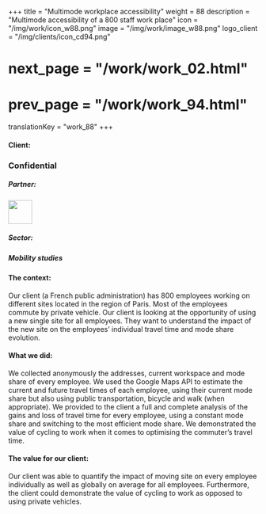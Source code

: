 +++
title = "Multimode workplace accessibility"
weight = 88
description = "Multimode accessibility of a 800 staff work place"
icon = "/img/work/icon_w88.png"
image = "/img/work/image_w88.png"
logo_client = "/img/clients/icon_cd94.png"
# next_page = "/work/work_02.html"
# prev_page = "/work/work_94.html"
translationKey = "work_88"
+++

<!-- Client -->
<div class="row">
	<div class="col-sm-3"><h4>Client:</h4></div>
	<div class="col-sm-3"> <h3>Confidential</a> </h3> </div>
	<!--   <div class="col-sm-3"><a href = "https://www.valdemarne.fr/" target="_blank"/> <img src="/img/clients/icon_cd94.svg" width="150px"/></a></div> -->
	<!-- <div class="col-sm-3"></div> -->
</div>	

<!-- Partner -->
<div class="row">
	<div class="col-sm-3"><h5>Partner:</h4></div>
	<!--  <div class="col-sm-3"> <h5><a href = "http://www.cdvia.fr/" target="_blank">CDVIA</a> </h4> </div>-->
	<div class="col-sm-3"><a href = "http://www.cdvia.fr/" target="_blank"/> <img src="/img/clients/icon_cdvia.svg" width="48px"/></a></div>
</div>	

<!-- Sector -->
<div class="row">
	<div class="col-sm-3"><h5>Sector:</h4></div>
	<div class="col-sm-3"> <h5>Mobility studies</div>
	<div class="col-sm-3"></div>
</div>	

<h4>The context:</h4> 
<p>
Our client (a French public administration) has 800 employees working on different sites located in the region of Paris. Most of the employees commute by private vehicle. Our client is looking at the opportunity of using a new single site for all employees. They want to understand the impact of the new site on the employees’ individual travel time and mode share evolution.
</p>

<h4>What we did:</h4>
<p>
We collected anonymously the addresses, current workspace and mode share of every employee. We used the Google Maps API to estimate the current and future travel times of each employee, using their current mode share but also using public transportation, bicycle and walk (when appropriate). We provided to the client a full and complete analysis of the gains and loss of travel time for every employee, using a constant mode share and switching to the most efficient mode share.
We demonstrated the value of cycling to work when it comes to optimising the commuter’s travel time.
</p>

<h4>The value for our client:</h4>
<p>
Our client was able to quantify the impact of moving site on every employee individually as well as globally on average for all employees. Furthermore, the client could demonstrate the value of cycling to work as opposed to using private vehicles.
</p>
